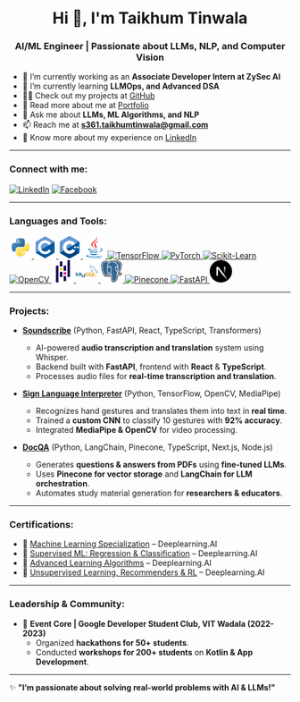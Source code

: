 <h1 align="center">Hi 👋, I'm Taikhum Tinwala</h1>
<h3 align="center">AI/ML Engineer | Passionate about LLMs, NLP, and Computer Vision</h3>

- 🔭 I’m currently working as an **Associate Developer Intern at ZySec AI**
- 🌱 I’m currently learning **LLMOps, and Advanced DSA**
- 👨‍💻 Check out my projects at [GitHub](https://github.com/ToxicShot09)
- 📝 Read more about me at [Portfolio](https://taikhum-tinwala.vercel.app/)
- 💬 Ask me about **LLMs, ML Algorithms, and NLP**
- 📫 Reach me at **s361.taikhumtinwala@gmail.com**
- 📄 Know more about my experience on [LinkedIn](https://www.linkedin.com/in/taikhum-tinwala)

---

<h3 align="left">Connect with me:</h3>
<p align="left">
<a href="https://www.linkedin.com/in/taikhum-tinwala" target="blank"><img align="center" src="https://raw.githubusercontent.com/rahuldkjain/github-profile-readme-generator/master/src/images/icons/Social/linked-in-alt.svg" alt="LinkedIn" height="30" width="40" /></a>
<a href="https://www.facebook.com/taikhumt" target="blank"><img align="center" src="https://raw.githubusercontent.com/rahuldkjain/github-profile-readme-generator/master/src/images/icons/Social/facebook.svg" alt="Facebook" height="30" width="40" /></a>
</p>

---

<h3 align="left">Languages and Tools:</h3>
<p align="left">
<a href="https://www.python.org/" target="_blank" rel="noreferrer"> <img src="https://raw.githubusercontent.com/devicons/devicon/master/icons/python/python-original.svg" alt="Python" width="40" height="40"/> </a>
<a href="https://www.cprogramming.com/" target="_blank" rel="noreferrer"> <img src="https://raw.githubusercontent.com/devicons/devicon/master/icons/c/c-original.svg" alt="C" width="40" height="40"/> </a>
<a href="https://www.w3schools.com/cpp/" target="_blank" rel="noreferrer"> <img src="https://raw.githubusercontent.com/devicons/devicon/master/icons/cplusplus/cplusplus-original.svg" alt="C++" width="40" height="40"/> </a>
<a href="https://www.java.com/" target="_blank" rel="noreferrer"> <img src="https://raw.githubusercontent.com/devicons/devicon/master/icons/java/java-original.svg" alt="Java" width="40" height="40"/> </a>
<a href="https://www.tensorflow.org/" target="_blank" rel="noreferrer"> <img src="https://www.vectorlogo.zone/logos/tensorflow/tensorflow-icon.svg" alt="TensorFlow" width="40" height="40"/> </a>
<a href="https://pytorch.org/" target="_blank" rel="noreferrer"> <img src="https://www.vectorlogo.zone/logos/pytorch/pytorch-icon.svg" alt="PyTorch" width="40" height="40"/> </a>
<a href="https://scikit-learn.org/" target="_blank" rel="noreferrer"> <img src="https://upload.wikimedia.org/wikipedia/commons/0/05/Scikit_learn_logo_small.svg" alt="Scikit-Learn" width="40" height="40"/> </a>
<a href="https://opencv.org/" target="_blank" rel="noreferrer"> <img src="https://www.vectorlogo.zone/logos/opencv/opencv-icon.svg" alt="OpenCV" width="40" height="40"/> </a>
<a href="https://pandas.pydata.org/" target="_blank" rel="noreferrer"> <img src="https://raw.githubusercontent.com/devicons/devicon/2ae2a900d2f041da66e950e4d48052658d850630/icons/pandas/pandas-original.svg" alt="Pandas" width="40" height="40"/> </a>
<a href="https://www.mysql.com/" target="_blank" rel="noreferrer"> <img src="https://raw.githubusercontent.com/devicons/devicon/master/icons/mysql/mysql-original-wordmark.svg" alt="MySQL" width="40" height="40"/> </a>
<a href="https://www.postgresql.org/" target="_blank" rel="noreferrer"> <img src="https://raw.githubusercontent.com/devicons/devicon/master/icons/postgresql/postgresql-original.svg" alt="PostgreSQL" width="40" height="40"/> </a>
<a href="https://pinecone.io/" target="_blank" rel="noreferrer"> <img src="https://avatars.githubusercontent.com/u/58465243?s=200&v=4" alt="Pinecone" width="40" height="40"/> </a>
<a href="https://fastapi.tiangolo.com/" target="_blank" rel="noreferrer"> <img src="https://fastapi.tiangolo.com/img/logo-margin/logo-teal.png" alt="FastAPI" width="40" height="40"/> </a>
<a href="https://nextjs.org/" target="_blank" rel="noreferrer"> <img src="https://raw.githubusercontent.com/devicons/devicon/master/icons/nextjs/nextjs-original.svg" alt="Next.js" width="40" height="40"/> </a>
</p>

---

<h3 align="left">Projects:</h3>

- **[Soundscribe](https://github.com/ToxicShot09/Soundscribe)** (Python, FastAPI, React, TypeScript, Transformers)  
  - AI-powered **audio transcription and translation** system using Whisper.  
  - Backend built with **FastAPI**, frontend with **React** & **TypeScript**.  
  - Processes audio files for **real-time transcription and translation**.  

- **[Sign Language Interpreter](https://github.com/ToxicShot09/Sign-Language-Interpreter)** (Python, TensorFlow, OpenCV, MediaPipe)  
  - Recognizes hand gestures and translates them into text in **real time**.  
  - Trained a **custom CNN** to classify 10 gestures with **92% accuracy**.  
  - Integrated **MediaPipe & OpenCV** for video processing.  

- **[DocQA](https://github.com/SoyaChunkz/DocQA)** (Python, LangChain, Pinecone, TypeScript, Next.js, Node.js)  
  - Generates **questions & answers from PDFs** using **fine-tuned LLMs**.  
  - Uses **Pinecone for vector storage** and **LangChain for LLM orchestration**.  
  - Automates study material generation for **researchers & educators**.  

---

<h3 align="left">Certifications:</h3>

- 🏅 [Machine Learning Specialization](https://www.coursera.org/account/accomplishments/specialization/5ZBRBU5FH2PY) – Deeplearning.AI  
- 🏅 [Supervised ML: Regression & Classification](https://www.coursera.org/account/accomplishments/certificate/UUL3FJRN5E92) – Deeplearning.AI  
- 🏅 [Advanced Learning Algorithms](https://coursera.org/share/8254994f136249b193779e785a5cfe7b) – Deeplearning.AI  
- 🏅 [Unsupervised Learning, Recommenders & RL](https://coursera.org/share/936f2af2a01b7b7b8bbdf0c8cb8529c9) – Deeplearning.AI  

---

<h3 align="left">Leadership & Community:</h3>

- 🎯 **Event Core | Google Developer Student Club, VIT Wadala (2022-2023)**  
  - Organized **hackathons for 50+ students**.  
  - Conducted **workshops for 200+ students** on **Kotlin & App Development**.  

---

✨ **"I’m passionate about solving real-world problems with AI & LLMs!"**  
